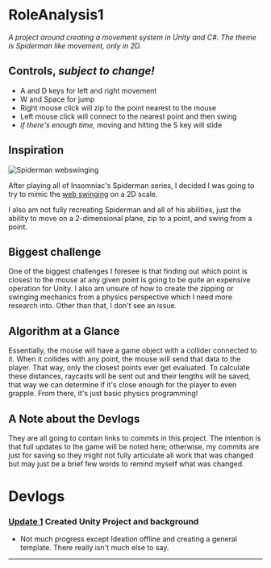 # RoleAnalysis1
*A project around creating a movement system in Unity and C#. The theme is Spiderman like movement, only in 2D.*

## Controls, *subject to change!*
- A and D keys for left and right movement
- W and Space for jump
- Right mouse click will zip to the point nearest to the mouse
- Left mouse click will connect to the nearest point and then swing
- *if there's enough time,* moving and hitting the S key will slide

## Inspiration
![Spiderman webswinging](https://github.com/mmhamman/RoleAnalysis1/assets/89564033/3d4e0ade-efc1-4d87-869a-3cb775a45f98)

After playing all of Insomniac's Spiderman series, I decided I was going to try to mimic the [web swinging](https://www.youtube.com/watch?v=YpJRWbUCTJg) on a 2D scale. 

I also am not fully recreating Spiderman and all of his abilities, just the ability to move on a 2-dimensional plane, zip to a point, and swing from a point.

## Biggest challenge
One of the biggest challenges I foresee is that finding out which point is closest to the mouse at any given point is going to be quite an expensive operation for Unity. I also am unsure of how to create the zipping or swinging mechanics from a physics perspective which I need more research into. Other than that, I don't see an issue.

## Algorithm at a Glance
Essentially, the mouse will have a game object with a collider connected to it. When it collides with any point, the mouse will send that data to the player. That way, only the closest points ever get evaluated. To calculate these distances, raycasts will be sent out and their lengths will be saved, that way we can determine if it's close enough for the player to even grapple. From there, it's just basic physics programming!

## A Note about the Devlogs
They are all going to contain links to commits in this project. The intention is that full updates to the game will be noted here; otherwise, my commits are just for saving so they might not fully articulate all work that was changed but may just be a brief few words to remind myself what was changed.

# Devlogs
### [Update 1](https://github.com/mmhamman/RoleAnalysis1/commit/010cfc474ccccb19d9a19a5a9232463a741d5ddc) Created Unity Project and background
- Not much progress except Ideation offline and creating a general template. There really isn't much else to say.
---
